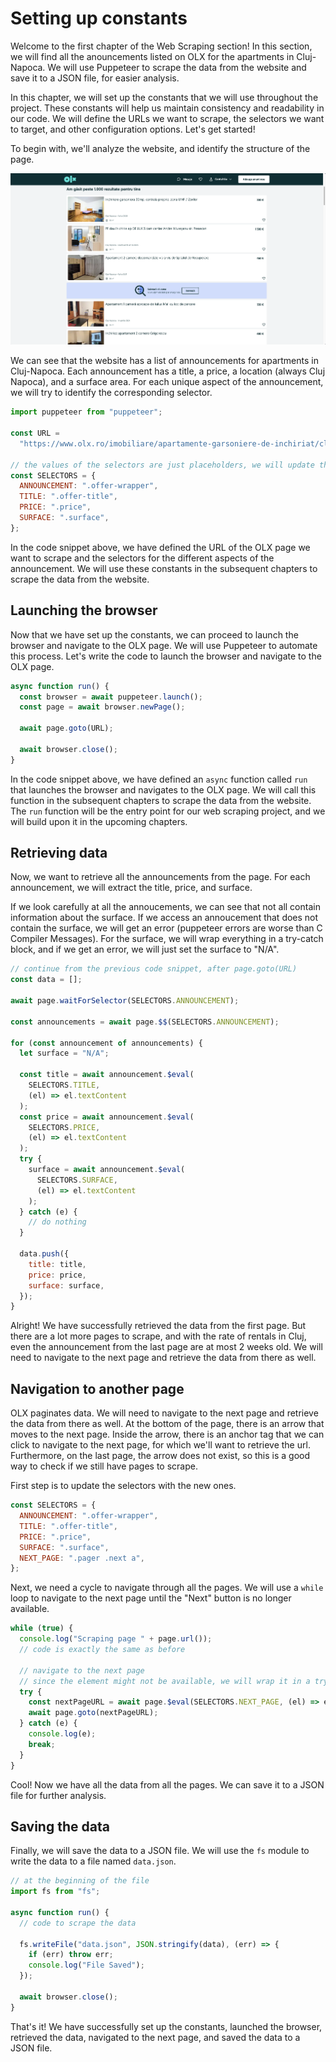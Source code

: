 # Setting up constants

Welcome to the first chapter of the Web Scraping section! In this section, we will find all the anouncements listed on OLX for the apartments in Cluj-Napoca. We will use Puppeteer to scrape the data from the website and save it to a JSON file, for easier analysis.

In this chapter, we will set up the constants that we will use throughout the project. These constants will help us maintain consistency and readability in our code. We will define the URLs we want to scrape, the selectors we want to target, and other configuration options. Let's get started!

To begin with, we'll analyze the website, and identify the structure of the page.

<img src="./images/olx.png" alt="OLX" width="1000"/>

We can see that the website has a list of announcements for apartments in Cluj-Napoca. Each announcement has a title, a price, a location (always Cluj Napoca), and a surface area. For each unique aspect of the announcement, we will try to identify the corresponding selector.

```javascript
import puppeteer from "puppeteer";

const URL =
  "https://www.olx.ro/imobiliare/apartamente-garsoniere-de-inchiriat/cluj-napoca/?currency=EUR";

// the values of the selectors are just placeholders, we will update them live during the workshop
const SELECTORS = {
  ANNOUNCEMENT: ".offer-wrapper",
  TITLE: ".offer-title",
  PRICE: ".price",
  SURFACE: ".surface",
};
```

In the code snippet above, we have defined the URL of the OLX page we want to scrape and the selectors for the different aspects of the announcement. We will use these constants in the subsequent chapters to scrape the data from the website.

## Launching the browser

Now that we have set up the constants, we can proceed to launch the browser and navigate to the OLX page. We will use Puppeteer to automate this process. Let's write the code to launch the browser and navigate to the OLX page.

```javascript
async function run() {
  const browser = await puppeteer.launch();
  const page = await browser.newPage();

  await page.goto(URL);

  await browser.close();
}
```

In the code snippet above, we have defined an `async` function called `run` that launches the browser and navigates to the OLX page. We will call this function in the subsequent chapters to scrape the data from the website. The `run` function will be the entry point for our web scraping project, and we will build upon it in the upcoming chapters.

## Retrieving data

Now, we want to retrieve all the announcements from the page. For each announcement, we will extract the title, price, and surface.

If we look carefully at all the annoucements, we can see that not all contain information about the surface. If we access an annoucement that does not contain the surface, we will get an error (puppeteer errors are worse than C Compiler Messages). For the surface, we will wrap everything in a try-catch block, and if we get an error, we will just set the surface to "N/A".

```javascript
// continue from the previous code snippet, after page.goto(URL)
const data = [];

await page.waitForSelector(SELECTORS.ANNOUNCEMENT);

const announcements = await page.$$(SELECTORS.ANNOUNCEMENT);

for (const announcement of announcements) {
  let surface = "N/A";

  const title = await announcement.$eval(
    SELECTORS.TITLE,
    (el) => el.textContent
  );
  const price = await announcement.$eval(
    SELECTORS.PRICE,
    (el) => el.textContent
  );
  try {
    surface = await announcement.$eval(
      SELECTORS.SURFACE,
      (el) => el.textContent
    );
  } catch (e) {
    // do nothing
  }

  data.push({
    title: title,
    price: price,
    surface: surface,
  });
}
```

Alright! We have successfully retrieved the data from the first page. But there are a lot more pages to scrape, and with the rate of rentals in Cluj, even the announcement from the last page are at most 2 weeks old. We will need to navigate to the next page and retrieve the data from there as well.

## Navigation to another page

OLX paginates data. We will need to navigate to the next page and retrieve the data from there as well. At the bottom of the page, there is an arrow that moves to the next page. Inside the arrow, there is an anchor tag that we can click to navigate to the next page, for which we'll want to retrieve the url. Furthermore, on the last page, the arrow does not exist, so this is a good way to check if we still have pages to scrape.

First step is to update the selectors with the new ones.

```javascript
const SELECTORS = {
  ANNOUNCEMENT: ".offer-wrapper",
  TITLE: ".offer-title",
  PRICE: ".price",
  SURFACE: ".surface",
  NEXT_PAGE: ".pager .next a",
};
```

Next, we need a cycle to navigate through all the pages. We will use a `while` loop to navigate to the next page until the "Next" button is no longer available.

```javascript
while (true) {
  console.log("Scraping page " + page.url());
  // code is exactly the same as before

  // navigate to the next page
  // since the element might not be available, we will wrap it in a try-catch block
  try {
    const nextPageURL = await page.$eval(SELECTORS.NEXT_PAGE, (el) => el.href);
    await page.goto(nextPageURL);
  } catch (e) {
    console.log(e);
    break;
  }
}
```

Cool! Now we have all the data from all the pages. We can save it to a JSON file for further analysis.

## Saving the data

Finally, we will save the data to a JSON file. We will use the `fs` module to write the data to a file named `data.json`.

```javascript
// at the beginning of the file
import fs from "fs";

async function run() {
  // code to scrape the data

  fs.writeFile("data.json", JSON.stringify(data), (err) => {
    if (err) throw err;
    console.log("File Saved");
  });

  await browser.close();
}
```

That's it! We have successfully set up the constants, launched the browser, retrieved the data, navigated to the next page, and saved the data to a JSON file.

